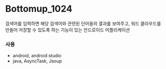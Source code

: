 # Bottomup_1024

검색어를 입력하면 해당 검색어와 관련된 단어들의 결과를 보여주고, 워드 클라우드를 만들어 저장할 수 있도록 하는 기능이 있는 안드로이드 어플리케이션

### 사용
 - android, android studio
 - java, AsyncTask, Jsoup
